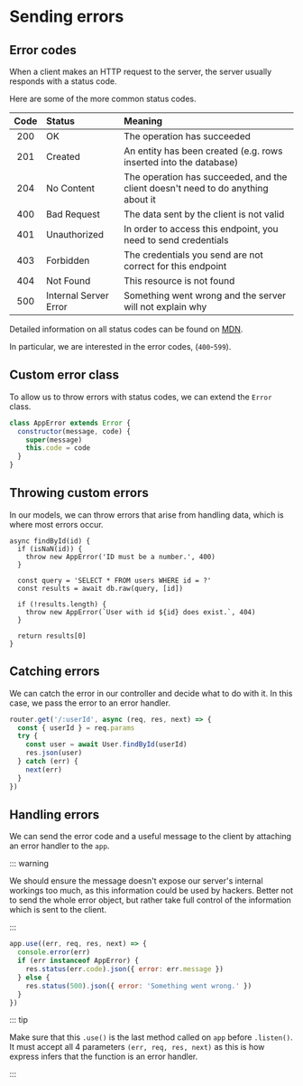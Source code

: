 # Sending errors

<Vimeo id="932585825" />

## Error codes

When a client makes an HTTP request to the server, the server usually responds
with a status code.

Here are some of the more common status codes.

| Code | Status                | Meaning                                                                          |
| :--: | :-------------------- | :------------------------------------------------------------------------------- |
| 200  | OK                    | The operation has succeeded                                                      |
| 201  | Created               | An entity has been created (e.g. rows inserted into the database)                |
| 204  | No Content            | The operation has succeeded, and the client doesn't need to do anything about it |
| 400  | Bad Request           | The data sent by the client is not valid                                         |
| 401  | Unauthorized          | In order to access this endpoint, you need to send credentials                   |
| 403  | Forbidden             | The credentials you send are not correct for this endpoint                       |
| 404  | Not Found             | This resource is not found                                                       |
| 500  | Internal Server Error | Something went wrong and the server will not explain why                         |

Detailed information on all status codes can be found on
[MDN](https://developer.mozilla.org/en-US/docs/Web/HTTP/Status).

In particular, we are interested in the error codes, (`400`-`599`).

## Custom error class

To allow us to throw errors with status codes, we can extend the `Error` class.

```js
class AppError extends Error {
  constructor(message, code) {
    super(message)
    this.code = code
  }
}
```

## Throwing custom errors

In our models, we can throw errors that arise from handling data, which is where
most errors occur.

```js{2-4,9-11}
async findById(id) {
  if (isNaN(id)) {
    throw new AppError('ID must be a number.', 400)
  }

  const query = 'SELECT * FROM users WHERE id = ?'
  const results = await db.raw(query, [id])

  if (!results.length) {
    throw new AppError(`User with id ${id} does exist.`, 404)
  }

  return results[0]
}
```

## Catching errors

We can catch the error in our controller and decide what to do with it. In this
case, we pass the error to an error handler.

```js
router.get('/:userId', async (req, res, next) => {
  const { userId } = req.params
  try {
    const user = await User.findById(userId)
    res.json(user)
  } catch (err) {
    next(err)
  }
})
```

## Handling errors

We can send the error code and a useful message to the client by attaching an
error handler to the `app`.

::: warning

We should ensure the message doesn't expose our server's internal workings too
much, as this information could be used by hackers. Better not to send the whole
error object, but rather take full control of the information which is sent to
the client.

:::

```js
app.use((err, req, res, next) => {
  console.error(err)
  if (err instanceof AppError) {
    res.status(err.code).json({ error: err.message })
  } else {
    res.status(500).json({ error: 'Something went wrong.' })
  }
})
```

::: tip

Make sure that this `.use()` is the last method called on `app` before
`.listen()`. It must accept all 4 parameters `(err, req, res, next)` as this is
how express infers that the function is an error handler.

:::
